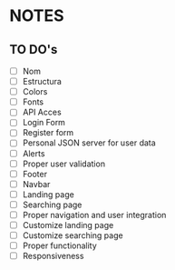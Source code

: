 # NOTES

## TO DO's
- [ ] Nom
- [ ] Estructura
- [ ] Colors
- [ ] Fonts
- [ ] API Acces
- [ ] Login Form
- [ ] Register form
- [ ] Personal JSON server for user data
- [ ] Alerts
- [ ] Proper user validation
- [ ] Footer
- [ ] Navbar
- [ ] Landing page
- [ ] Searching page
- [ ] Proper navigation and user integration
- [ ] Customize landing page
- [ ] Customize searching page
- [ ] Proper functionality
- [ ] Responsiveness
